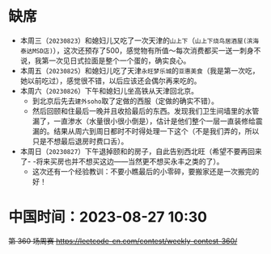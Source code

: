 
# 缺席

- 本周三（`20230823`）和媳妇儿又吃了一次天津的`山上下`（`山上下烧鸟居酒屋(滨海泰达MSD店)`），这次还预存了500，感觉物有所值～每次消费都买一送一刺身不说，我第一次见日式拉面是整个一个蛋的，确实良心。
- 本周五（`20230825`）和媳妇儿吃了天津`永旺梦乐城`的`亚惠美食`（我是第一次吃，她以前吃过），感觉很不错，以后应该还会偶尔再来吃的。
- 本周六（`20230826`）下午和媳妇儿坐高铁从天津回北京。
  * 到北京后先去`建外soho`取了定做的西服（定做的确实不错）。
  * 然后回颐和住最后一晚并且收拾最后的东西。发现我们卫生间墙里的水管漏了，一直渗水（水量很小很小倒是），估计是他们整个一层一直装修给震漏的。结果从周六到周日都时不时得处理一下这个（不是我们弄的，所以只是不想最后退房时费口舌）。
- 本周日（`20230827`）下午退掉颐和的房子，自此告别西北旺（希望不要再回来了- -将来买房也并不想买这边——当然更不想买永丰之类的了）。
  * 这次还有一个经验教训：不要小瞧最后的小零碎，要搬家还是一次搬完的好！

# 中国时间：2023-08-27 10:30

~~第 360 场周赛 https://leetcode-cn.com/contest/weekly-contest-360/~~
